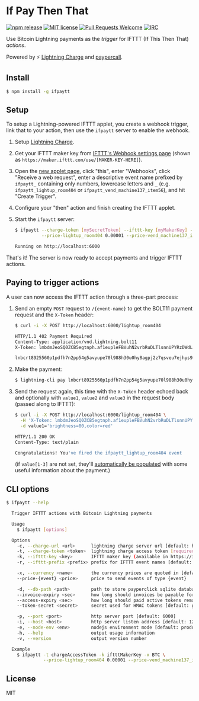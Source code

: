 # If Pay Then That

[![npm release](https://img.shields.io/npm/v/ifpaytt.svg)](https://www.npmjs.com/package/ifpaytt)
[![MIT license](https://img.shields.io/github/license/shesek/ifpaytt.svg)](https://github.com/shesek/ifpaytt/blob/master/LICENSE)
[![Pull Requests Welcome](https://img.shields.io/badge/PRs-welcome-brightgreen.svg)](http://makeapullrequest.com)
[![IRC](https://img.shields.io/badge/chat-on%20freenode-brightgreen.svg)](https://webchat.freenode.net/?channels=lightning-charge)

Use Bitcoin Lightning payments as the _trigger_ for IFTTT (If This Then That) _actions_.

Powered by :zap: [Lightning Charge](https://github.com/ElementsProject/lightning-charge) and [paypercall](https://github.com/shesek/paypercall).

## Install

```bash
$ npm install -g ifpaytt
```

## Setup

To setup a Lightning-powered IFTTT applet, you create a webhook trigger, link that to your action, then use the `ifpaytt` server to enable the webhook.

1. Setup [Lightning Charge](https://github.com/ElementsProject/lightning-charge).

2. Get your IFTTT maker key from [IFTTT's Webhook settings page](https://ifttt.com/services/maker_webhooks/settings)
   (shown as `https://maker.ifttt.com/use/[MAKER-KEY-HERE]`).

3. Open the [new applet page](https://ifttt.com/create), click "this", enter "Webhooks", click "Receive a web request",
   enter a descriptive event name prefixed by `ifpaytt_` containing only numbers, lowercase letters and `_`
   (e.g. `ifpaytt_lightup_room404` or `ifpaytt_vend_machine137_item56`),
   and hit "Create Trigger".

4. Configure your "then" action and finish creating the IFTTT applet.

5. Start the `ifpaytt` server:

   ```bash
   $ ifpaytt --charge-token [mySecretToken] --ifttt-key [myMakerKey] --port 6000 --currency BTC \
             --price-lightup_room404 0.00001 --price-vend_machine137_item56 0.00023

   Running on http://localhost:6000
   ```

That's it! The server is now ready to accept payments and trigger IFTTT actions.

## Paying to trigger actions

A user can now access the IFTTT action through a three-part process:

1. Send an empty `POST` request to `/{event-name}` to get the BOLT11 payment request and the `X-Token` header:

    ```bash
    $ curl -i -X POST http://localhost:6000/lightup_room404

    HTTP/1.1 402 Payment Required
    Content-Type: application/vnd.lightning.bolt11
    X-Token: lmbdmJeoSQ0ZCB5egtnph.af1eupleFBVuhN2vrbRuDLTlsnnUPYRzDWdL5HtWykY

    lnbcrt8925560p1pdfh7n2pp54g5avyupe70l988h30u0hy8agpj2z7qsveu7ejhys97j98rgez0...
    ```

2. Make the payment:

    ```bash
    $ lightning-cli pay lnbcrt8925560p1pdfh7n2pp54g5avyupe70l988h30u0hy8agpj2z7qsveu7ejhys97j98rgez0...
    ```

3. Send the request again, this time with the `X-Token` header echoed back and optionally
   with `value1`, `value2` and `value3` in the request body (passed along to IFTTT):

    ```bash
    $ curl -i -X POST http://localhost:6000/lightup_room404 \
      -H 'X-Token: lmbdmJeoSQ0ZCB5egtnph.af1eupleFBVuhN2vrbRuDLTlsnnUPYRzDWdL5HtWykY' \
      -d value1='brightness=80,color=red'

    HTTP/1.1 200 OK
    Content-Type: text/plain

    Congratulations! You've fired the ifpaytt_lightup_room404 event
    ```

    (if `value[1-3]` are not set, they'll [automatically be populated](https://github.com/shesek/ifpaytt/blob/master/src/app.js#L40-L42)
    with some useful information about the payment.)

## CLI options

```bash
$ ifpaytt --help

  Trigger IFTTT actions with Bitcoin Lightning payments

  Usage
    $ ifpaytt [options]

  Options
    -c, --charge-url <url>      lightning charge server url [default: http://localhost:9112]
    -t, --charge-token <token>  lightning charge access token [required]
    -k, --ifttt-key <key>       IFTTT maker key (available in https://ifttt.com/services/maker_webhooks/settings) [required]
    -r, --ifttt-prefix <prefix> prefix for IFTTT event names [default: ifpaytt_]

    -x, --currency <name>       the currency prices are quoted in [default: BTC]
    --price-{event} <price>     price to send events of type {event}

    -d, --db-path <path>        path to store payperclick sqlite database [default: ifpaytt.db]
    --invoice-expiry <sec>      how long should invoices be payable for [default: 1 hour]
    --access-expiry <sec>       how long should paid active tokens remain valid for [default: 1 hour]
    --token-secret <secret>     secret used for HMAC tokens [default: generated based on {charge-token}]

    -p, --port <port>           http server port [default: 6000]
    -i, --host <host>           http server listen address [default: 127.0.0.1]
    -e, --node-env <env>        nodejs environment mode [default: production]
    -h, --help                  output usage information
    -v, --version               output version number

  Example
    $ ifpaytt -t chargeAccessToken -k iftttMakerKey -x BTC \
              --price-lightup_room404 0.00001 --price-vend_machine137_item56 0.00023
```

## License
MIT
